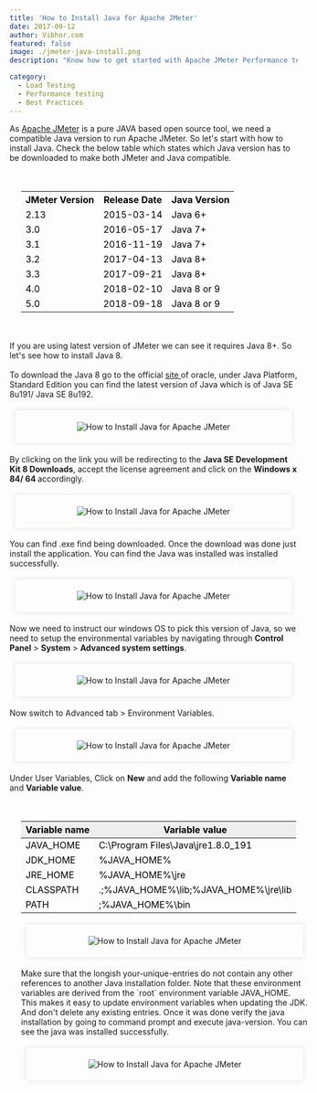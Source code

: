```yaml
---
title: 'How to Install Java for Apache JMeter'
date: 2017-09-12
author: Vibhor.com
featured: false
image: ./jmeter-java-install.png
description: "Know how to get started with Apache JMeter Performance testing tool"

category:
  - Load Testing
  - Performance testing
  - Best Practices
---
```





<div class="entry-content">
<p class="blog-content">
As <a href="introduction-to-apache-jmeter-aquick-guide">Apache JMeter</a> is a pure JAVA based open source tool, we need a compatible Java version to run Apache JMeter. So let's start with how to install Java.
Check the below table which states which Java version has to be downloaded to make both JMeter and Java compatible.
</p>
<div class="table-responsive" style="width:100%; padding:20px 20px;">
<table class="table table-bordered table-hover table-sm" style="color:black !important">
<tbody>
<tr>
<th>JMeter Version</th>
<th>Release Date</th>
<th>Java Version</th>
</tr>
<tr>
<td>2.13</td>
<td>2015-03-14</td>
<td>Java 6+</td>
</tr>
<tr>
<td>3.0</td>
<td>2016-05-17</td>
<td>Java 7+</td>
</tr>
<tr>
<td>3.1</td>
<td>2016-11-19</td>
<td>Java 7+</td>
</tr>
<tr><td>3.2</td>
<td>2017-04-13</td>
<td>Java 8+</td>
</tr>

<tr><td>3.3</td>
<td>2017-09-21</td>
<td>Java 8+</td>
</tr>
<tr><td>4.0</td>
<td>2018-02-10</td>
<td>Java 8 or 9</td>
</tr>
<tr><td>5.0</td>
<td>2018-09-18</td>
<td>Java 8 or 9</td>
</tr>
</tbody>
</table>
</div>
<p class="blog-content">If you are using latest version of JMeter we can see it requires Java 8+. So let's see how to install Java 8.<br><br>
To download the Java 8 go to the official <a href="https://www.oracle.com/technetwork/java/javase/downloads/index.html">site </a>of oracle, under Java Platform, Standard Edition you can find the latest version of Java which is of Java SE 8u191/ Java SE 8u192.
</p>
<center>
<div style="width:88%; margin-top:20px; margin-bottom:20px;padding:20px; box-shadow:0 0 10px rgba(0,0,0,0.1)">
<img class="main-img img-responsive" src="./java-site.png" alt="How to Install Java for Apache JMeter">
</div>
</center>
<p class="blog-content">By clicking on the link you will be redirecting to the <b>Java SE Development Kit 8 Downloads</b>, accept the license agreement and click on the <b>Windows x 84/ 64 </b>accordingly.
</p>
<center>
<div style="width:88%; margin-top:20px; margin-bottom:20px;padding:20px; box-shadow:0 0 10px rgba(0,0,0,0.1)">
<img class="main-img img-responsive" src="./java-agree-down.png" alt="How to Install Java for Apache JMeter">
</div>
</center>
<p class="blog-content">You can find .exe find being downloaded. Once the download was done just install the application.
You can find the Java was installed was installed successfully.
</p>
<center>
<div style="width:88%; margin-top:20px; margin-bottom:20px;padding:20px; box-shadow:0 0 10px rgba(0,0,0,0.1)">
<img class="main-img img-responsive" src="./java-installed.png" alt="How to Install Java for Apache JMeter">
</div>
</center>
<p class="blog-content">Now we need to instruct our windows OS to pick this version of Java, so we need to setup the environmental variables by navigating through <b>Control Panel</b> &gt; <b>System</b> &gt; <b>Advanced system settings</b>.
</p>
<center>
<div style="width:88%; margin-top:20px; margin-bottom:20px;padding:20px; box-shadow:0 0 10px rgba(0,0,0,0.1)">
<img class="main-img img-responsive" src="./java-syatem-adv.png" alt="How to Install Java for Apache JMeter">
</div>
</center>
<p class="blog-content">Now switch to Advanced tab &gt; Environment Variables.
</p>
<center>
<div style="width:88%; margin-top:20px; margin-bottom:20px;padding:20px; box-shadow:0 0 10px rgba(0,0,0,0.1)">
<img class="main-img img-responsive" src="./java-env-var.png" alt="How to Install Java for Apache JMeter">
</div>
</center>
<p class="blog-content">Under User Variables, Click on <b>New</b> and add the following <b>Variable name</b> and <b>Variable value</b>.
</p>
<div class="table-responsive" style="width:100%; padding:20px 20px;">
<table class="table table-bordered table-hover table-sm" style="color:black !important">
<thead>
<tr class="table-primary" style="background-color:rgba(0,0,0,0.06)">
<th>Variable name</th>
<th>Variable value</th>
</tr>
</thead>
<tbody>
<tr>
<td>JAVA_HOME</td>
<td>C:\Program Files\Java\jre1.8.0_191</td>
</tr>
<tr>
<td>JDK_HOME</td>
<td>%JAVA_HOME%</td>
</tr>
<tr>
<td>JRE_HOME</td>
<td>%JAVA_HOME%\jre</td>
</tr>
<tr>
<td>CLASSPATH</td>
<td>.;%JAVA_HOME%\lib;%JAVA_HOME%\jre\lib</td>
</tr>
<tr>
<td>PATH</td>
<td>;%JAVA_HOME%\bin</td>
</tr>
</tbody>
</table>
<center>
<div style="width:88%; margin-top:20px; margin-bottom:20px;padding:20px; box-shadow:0 0 10px rgba(0,0,0,0.1)">
<img class="main-img img-responsive" src="./java-user-var.png" alt="How to Install Java for Apache JMeter">
</div>
</center>
<p class="blog-content">
Make sure that the longish your-unique-entries do not contain any other references to another Java installation folder.
Note that these environment variables are derived from the `root` environment variable JAVA_HOME. This makes it easy to update environment variables when updating the JDK.
And don't delete any existing entries.
Once it was done verify the java installation by going to command prompt and execute java-version. You can see the java was installed successfully.
</p>
<center>
<div style="width:88%; margin-top:20px; margin-bottom:20px;padding:20px; box-shadow:0 0 10px rgba(0,0,0,0.1)">
<img class="main-img img-responsive" src="./java-verify-cli.png" alt="How to Install Java for Apache JMeter">
</div>
</center>
</div>



</div>
